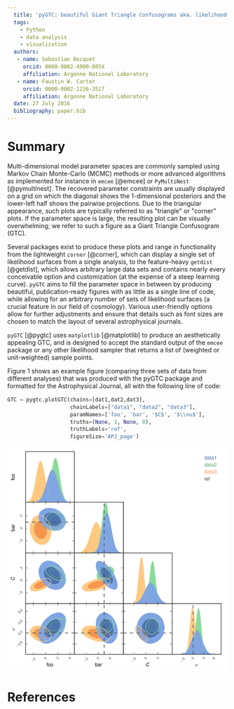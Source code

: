 ```yaml
---
  title: 'pyGTC: beautiful Giant Triangle Confusograms aka. likelihood surface plots'
  tags:
    - Python
    - data analysis
    - visualization
  authors:
   - name: Sebastian Bocquet
     orcid: 0000-0002-4900-805X
     affiliation: Argonne National Laboratory
   - name: Faustin W. Carter
     orcid: 0000-0002-1236-3517
     affiliation: Argonne National Laboratory
  date: 27 July 2016
  bibliography: paper.bib
---
```


# Summary

Multi-dimensional model parameter spaces are commonly sampled using Markov Chain Monte-Carlo (MCMC) methods or more advanced algorithms as implemented for instance in `emcee` [@emcee] or `PyMultiNest` [@pymultinest]. The recovered parameter constraints are usually displayed on a grid on which the diagonal shows the 1-dimensional posteriors and the lower-left half shows the pairwise projections. Due to the triangular appearance, such plots are typically referred to as "triangle" or "corner" plots. If the parameter space is large, the resulting plot can be visually overwhelming; we refer to such a figure as a Giant Triangle Confusogram (GTC).

Several packages exist to produce these plots and range in functionality from the lightweight `corner` [@corner], which can display a single set of likelihood surfaces from a single analysis, to the feature-heavy `getdist` [@getdist], which allows arbitrary large data sets and contains nearly every conceivable option and customization (at the expense of a steep learning curve). `pyGTC` aims to fill the parameter space in between by producing beautiful, publication-ready figures with as little as a single line of code, while allowing for an arbitrary number of sets of likelihood surfaces (a crucial feature in our field of cosmology). Various user-friendly options allow for further adjustments and ensure that details such as font sizes are chosen to match the layout of several astrophysical journals.

`pyGTC` [@pygtc] uses `matplotlib` [@matplotlib] to produce an aesthetically appealing GTC, and is designed to accept the standard output of the `emcee` package or any other likelihood sampler that returns a list of (weighted or unit-weighted) sample points.

Figure 1 shows an example figure (comparing three sets of data from different analyses) that was produced with the pyGTC package and formatted for the Astrophysical Journal, all with the following line of code:

```python
GTC = pygtc.plotGTC(chains=[dat1,dat2,dat3],
                    chainLabels=["data1", "data2", "data3"],
                    paramNames=['foo', 'bar', '$C$', '$\\nu$'],
                    truths=(None, 1, None, 0),
                    truthLabels='ref',
                    figureSize='APJ_page')
```

![A GTC produced by *pygtc*.](GTC.png)

# References
